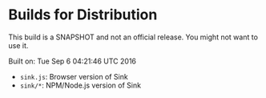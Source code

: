# Builds for Distribution

This build is a SNAPSHOT and not an official release.  You might not want to use it.

Built on: Tue Sep  6 04:21:46 UTC 2016

* `sink.js`: Browser version of Sink
* `sink/*`: NPM/Node.js version of Sink
